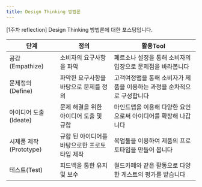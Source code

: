 ```yaml
---
title: Design Thinking 방법론
---
```

\[1주차 reflection\] Design Thinking 방법론에 대한 포스팅입니다.

|단계|정의|활용Tool|
|----|----|--------|
|공감(Empathize)|소비자의 요구사항을 파악|페르소나 설정을 통해 소비자의 입장으로 문제점을 바라봅니다|
|문제정의(Define)|파악한 요구사항을 바탕으로 문제를 정의|고객여정맵을 통해 소비자가 제품을 이용하는 과정을 순차적으로 구성합니다|
|아이디어 도출(Ideate)|문제 해결을 위한 아이디어 도출 및 규합|마인드맵을 이용해 다양한 요인으로써 아이디어를 확장해 나갑니다|
|시제품 제작(Prototype)|규합 된 아이디어를 바탕으로한 프로토타입 제작|목업툴을 이용하여 제품의 프로토타입을 만들어 봅니다|
|테스트(Test)|피드백을 통한 유지 및 보수|월드카페와 같은 활동으로 다양한 게스트의 평가를 받습니다|
